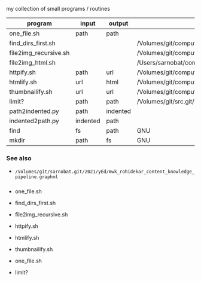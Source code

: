 my collection of small programs / routines

|program | input | output| code|
|---------|-----------|----------|------|
| one_file.sh | path | path |       |
| find_dirs_first.sh | | | /Volumes/git/computers.git/mac/bin/find_dirs_first.sh |
| file2img_recursive.sh | | |   /Volumes/git/computers.git/ubuntu/bin/file2img_recursive.sh    |
| file2img_html.sh | | | /Users/sarnobat/computers.git/ubuntu/bin/file2img_html.sh |
| httpify.sh | path | url |   /Volumes/git/computers.git/ubuntu/bin/httpify.sh    |
| htmlify.sh | url | html |    /Volumes/git/computers.git/ubuntu/bin/htmlify.sh   |
| thumbnailify.sh | url | url |   /Volumes/git/computers.git/ubuntu/bin/thumbnailify.sh    |
| limit? | path | path |  /Volumes/git/src.git/python/limit_per_dir/limit_dir.py     |
| path2indented.py | path | indented |       |
| indented2path.py | indented | path |       |
| find | fs | path |    GNU   |
| mkdir | path | fs |   GNU    |

### See also
* `/Volumes/git/sarnobat.git/2021/yEd/mwk_rohidekar_content_knowledge_pipeline.graphml`

###

* one_file.sh
* find_dirs_first.sh
* file2img_recursive.sh
* httpify.sh
* htmlify.sh
* thumbnailify.sh
* one_file.sh

* limit?


